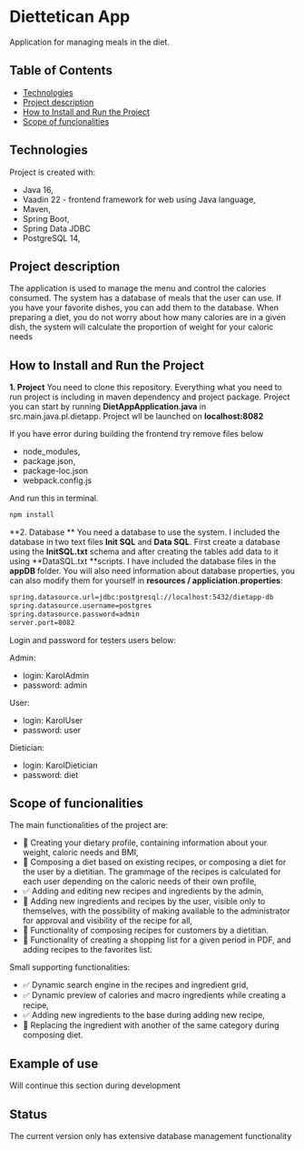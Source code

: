 # Diettetican App

Application for managing meals in the diet.
## Table of Contents
- [Technologies](#technologies)
- [Project description](#project-description)
- [How to Install and Run the Project](#how-to-install-and-run-the-project)
- [Scope of funcionalities](#scope-of-funcionalities)
## Technologies
Project is created with:
- Java 16,
- Vaadin 22 - frontend framework for web using Java language,
- Maven, 
- Spring Boot,
- Spring Data JDBC
- PostgreSQL 14,

## Project description

The application is used to manage the menu and control the calories consumed. The system has a database of meals that the user can use. If you have your favorite dishes, you can add them to the database. When preparing a diet, you do not worry about how many calories are in a given dish, the system will calculate the proportion of weight for your caloric needs

## How to Install and Run the Project

**1. Project**
You need to clone this repository. Everything what you need to run project is including in maven dependency and project package. Project you can start by running **DietAppApplication.java** in src.main.java.pl.dietapp. Project wll be launched on **localhost:8082**

If you have error during building the frontend try remove files below
- node_modules,
- package.json,
- package-loc.json
- webpack.config.js

And run this in terminal.

```bash
npm install
```

**2. Database **
You need a database to use the system. I included the database in two text files **Init SQL** and **Data SQL**. First create a database using the **InitSQL.txt** schema and after creating the tables add data to it using **DataSQL.txt **scripts. I have included the database files in the **appDB** folder. You will also need information about database properties, you can also modify them for yourself in **resources / appliciation.properties**:
```bash
spring.datasource.url=jdbc:postgresql://localhost:5432/dietapp-db
spring.datasource.username=postgres
spring.datasource.password=admin
server.port=8082
```

Login and password for testers users below:

Admin:

- login: KarolAdmin
- password: admin

User:

- login: KarolUser
- password: user

Dietician:

- login: KarolDietician
- password: diet

## Scope of funcionalities

The main functionalities of the project are:
- :black_square_button: Creating your dietary profile, containing information about your weight, caloric needs and BMI,
- :black_square_button: Composing a diet based on existing recipes,  or composing a diet for the user by a dietitian. The grammage of the recipes is calculated for each user depending on the caloric needs of their own profile,
- :white_check_mark: Adding and editing new recipes and ingredients by the admin,
- :black_square_button: Adding new ingredients and recipes by the user, visible only to themselves, with the possibility of making available to the administrator for approval and visibility of the recipe for all,
- :black_square_button: Functionality of composing recipes for customers by a dietitian.
- :black_square_button: Functionality of creating a shopping list for a given period in PDF, and adding recipes to the favorites list.

Small supporting functionalities:
- :white_check_mark: Dynamic search engine in the recipes and ingredient grid,
- :white_check_mark: Dynamic preview of calories and macro ingredients while creating a recipe,
- :white_check_mark: Adding new ingredients to the base during adding new recipe,
- :black_square_button: Replacing the ingredient with another of the same category during composing diet.

## Example of use

Will continue this section during development

## Status

The current version only has extensive database management functionality






